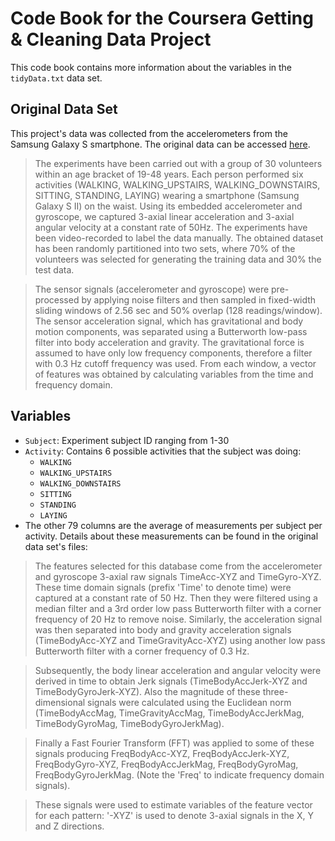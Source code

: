 # Code Book for the Coursera Getting & Cleaning Data Project

This code book contains more information about the variables in the `tidyData.txt` data set.

## Original Data Set
This project's data was collected from the accelerometers from the Samsung Galaxy S smartphone. The original data can be accessed 
[here](http://archive.ics.uci.edu/ml/datasets/Human+Activity+Recognition+Using+Smartphones).

>The experiments have been carried out with a group of 30 volunteers within an age bracket of 19-48 years. Each person performed six 
activities (WALKING, WALKING_UPSTAIRS, WALKING_DOWNSTAIRS, SITTING, STANDING, LAYING) wearing a smartphone (Samsung Galaxy S II) on the 
waist. Using its embedded accelerometer and gyroscope, we captured 3-axial linear acceleration and 3-axial angular velocity at a constant 
rate of 50Hz. The experiments have been video-recorded to label the data manually. The obtained dataset has been randomly partitioned into 
two sets, where 70% of the volunteers was selected for generating the training data and 30% the test data. 

> The sensor signals (accelerometer and gyroscope) were pre-processed by applying noise filters and then sampled in fixed-width sliding 
windows of 2.56 sec and 50% overlap (128 readings/window). The sensor acceleration signal, which has gravitational and body motion 
components, was separated using a Butterworth low-pass filter into body acceleration and gravity. The gravitational force is assumed to 
have only low frequency components, therefore a filter with 0.3 Hz cutoff frequency was used. From each window, a vector of features was 
obtained by calculating variables from the time and frequency domain.

## Variables

- `Subject`: Experiment subject ID ranging from 1-30
- `Activity`: Contains 6 possible activities that the subject was doing:
   - `WALKING`
   - `WALKING_UPSTAIRS`
   - `WALKING_DOWNSTAIRS`
   - `SITTING`
   - `STANDING`
   - `LAYING`
- The other 79 columns are the average of measurements per subject per activity. Details about these measurements can be found in the original
data set's files:

> The features selected for this database come from the accelerometer and gyroscope 3-axial raw signals TimeAcc-XYZ and TimeGyro-XYZ. 
These time domain signals (prefix 'Time' to denote time) were captured at a constant rate of 50 Hz. Then they were filtered using a 
median filter and a 3rd order low pass Butterworth filter with a corner frequency of 20 Hz to remove noise. Similarly, the acceleration
signal was then separated into body and gravity acceleration signals (TimeBodyAcc-XYZ and TimeGravityAcc-XYZ) using another low pass 
Butterworth filter with a corner frequency of 0.3 Hz. 

>Subsequently, the body linear acceleration and angular velocity were derived in time to obtain Jerk signals (TimeBodyAccJerk-XYZ and 
TimeBodyGyroJerk-XYZ). Also the magnitude of these three-dimensional signals were calculated using the Euclidean norm (TimeBodyAccMag, 
TimeGravityAccMag, TimeBodyAccJerkMag, TimeBodyGyroMag, TimeBodyGyroJerkMag). 

> Finally a Fast Fourier Transform (FFT) was applied to some of these signals producing FreqBodyAcc-XYZ, FreqBodyAccJerk-XYZ, 
FreqBodyGyro-XYZ, FreqBodyAccJerkMag, FreqBodyGyroMag, FreqBodyGyroJerkMag. (Note the 'Freq' to indicate frequency domain signals). 

> These signals were used to estimate variables of the feature vector for each pattern: '-XYZ' is used to denote 3-axial signals in the X, Y and Z directions.
